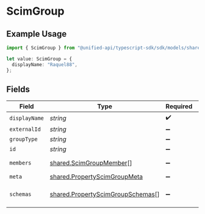 # ScimGroup

## Example Usage

```typescript
import { ScimGroup } from "@unified-api/typescript-sdk/sdk/models/shared";

let value: ScimGroup = {
  displayName: "Raquel88",
};
```

## Fields

| Field                                                                                       | Type                                                                                        | Required                                                                                    | Description                                                                                 |
| ------------------------------------------------------------------------------------------- | ------------------------------------------------------------------------------------------- | ------------------------------------------------------------------------------------------- | ------------------------------------------------------------------------------------------- |
| `displayName`                                                                               | *string*                                                                                    | :heavy_check_mark:                                                                          | N/A                                                                                         |
| `externalId`                                                                                | *string*                                                                                    | :heavy_minus_sign:                                                                          | N/A                                                                                         |
| `groupType`                                                                                 | *string*                                                                                    | :heavy_minus_sign:                                                                          | N/A                                                                                         |
| `id`                                                                                        | *string*                                                                                    | :heavy_minus_sign:                                                                          | N/A                                                                                         |
| `members`                                                                                   | [shared.ScimGroupMember](../../../sdk/models/shared/scimgroupmember.md)[]                   | :heavy_minus_sign:                                                                          | An array of members                                                                         |
| `meta`                                                                                      | [shared.PropertyScimGroupMeta](../../../sdk/models/shared/propertyscimgroupmeta.md)         | :heavy_minus_sign:                                                                          | N/A                                                                                         |
| `schemas`                                                                                   | [shared.PropertyScimGroupSchemas](../../../sdk/models/shared/propertyscimgroupschemas.md)[] | :heavy_minus_sign:                                                                          | Array of schema URIs                                                                        |